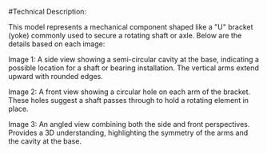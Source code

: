 #Technical Description:

This model represents a mechanical component shaped like a "U" bracket (yoke) commonly used to secure a rotating shaft or axle. Below are the details based on each image:

 Image 1:
A side view showing a semi-circular cavity at the base, indicating a possible location for a shaft or bearing installation.
The vertical arms extend upward with rounded edges.

 Image 2:
A front view showing a circular hole on each arm of the bracket.
These holes suggest a shaft passes through to hold a rotating element in place.

 Image 3:
An angled view combining both the side and front perspectives.
Provides a 3D understanding, highlighting the symmetry of the arms and the cavity at the base.
